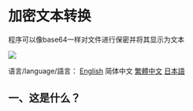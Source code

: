 # 加密文本转换
程序可以像base64一样对文件进行保密并将其显示为文本

![](https://img.shields.io/badge/snapshot-0.0.1Bate-red)

语言/language/語言：  [English](README-EN.md)  简体中文  [繁體中文](README-CHT.md)  [日本語](README-JP.md)

## 一、这是什么？

